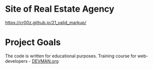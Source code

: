 # Site of Real Estate Agency

https://cr00z.github.io/21_valid_markup/

# Project Goals

The code is written for educational purposes. Training course for web-developers - [DEVMAN.org](https://devman.org)
